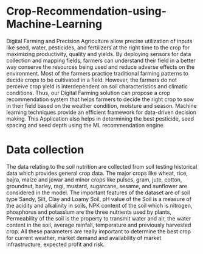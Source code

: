 # Crop-Recommendation-using-Machine-Learning

Digital Farming and Precision Agriculture allow precise utilization of inputs like seed, water, pesticides, and fertilizers at the right time to the crop for maximizing productivity, quality and yields. By deploying sensors for data collection and mapping fields, farmers can understand their field in a better way conserve the resources being used and reduce adverse effects on the environment. Most of the farmers practice traditional farming patterns to decide crops to be cultivated in a field. However, the farmers do not perceive crop yield is interdependent on soil characteristics and climatic conditions. Thus, our Digital Farming solution can propose a crop recommendation system that helps farmers to decide the right crop to sow in their field based on the weather condition, moisture and season. Machine learning techniques provide an efficient framework for data-driven decision making. This Application also helps in determining the best pesticide, seed spacing and seed depth using the ML recommendation engine.


# Data collection
The data relating to the soil nutrition are collected from soil testing historical data which provides general crop data. The major crops like wheat, rice, bajra, maize and jowar and minor crops like pulses, gram, jute, cotton, groundnut, barley, ragi, mustard, sugarcane, sesame, and sunflower are considered in the model.
The important features of the dataset are of soil type Sandy, Silt, Clay and Loamy Soil, pH value of the Soil is a measure of the acidity and alkalinity in soils, NPK content of the soil which is nitrogen, phosphorus and potassium are the three nutrients used by plants, Permeability of the soil is the property to transmit water and air, the water content in the soil, average rainfall, temperature and previously harvested crop. All these parameters are really important to determine the best crop for current weather, market demand and availability of market infrastructure, expected profit and risk.
